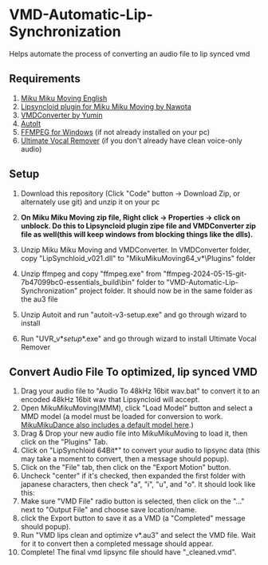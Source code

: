 # VMD-Automatic-Lip-Synchronization
Helps automate the process of converting an audio file to lip synced vmd

## Requirements

1. [Miku Miku Moving English](https://sites.google.com/site/mikumikumovingeng/) 
3. [Lipsyncloid plugin for Miku Miku Moving by Nawota](https://www.nicovideo.jp/watch/sm22506025)
3. [VMDConverter by Yumin](http://miku-challenge.seesaa.net/article/128759756.html)
4. [AutoIt](https://www.autoitscript.com/cgi-bin/getfile.pl?autoit3/autoit-v3-setup.zip)
5. [FFMPEG for Windows](https://www.gyan.dev/ffmpeg/builds/ffmpeg-git-essentials.7z) (if not already installed on your pc)
6. [Ultimate Vocal Remover](https://github.com/Anjok07/ultimatevocalremovergui/releases) (if you don't already have clean voice-only audio)

## Setup

1. Download this repository (Click "Code" button -> Download Zip, or alternately use git) and unzip it on your pc

2. <b>On Miku Miku Moving zip file, Right click -> Properties -> click on unblock. Do this to Lipsyncloid plugin zipe file and VMDConverter zip file as well(this will keep windows from blocking things like the dlls).</b>

3. Unzip Miku Miku Moving and VMDConverter. In VMDConverter folder, copy "LipSynchloid_v021.dll" to "MikuMikuMoving64_v*\Plugins\" folder

4. Unzip ffmpeg and copy "ffmpeg.exe" from "ffmpeg-2024-05-15-git-7b47099bc0-essentials_build\bin\" folder to "VMD-Automatic-Lip-Synchronization" project folder. It should now be in the same folder as the au3 file

5. Unzip Autoit and run "autoit-v3-setup.exe" and go through wizard to install

6. Run "UVR_v*_setup_*.exe" and go through wizard to install Ultimate Vocal Remover

## Convert Audio File To optimized, lip synced VMD

1. Drag your audio file to "Audio To 48kHz 16bit wav.bat" to convert it to an encoded 48kHz 16bit wav that Lipsyncloid will accept.
2. Open MikuMikuMoving(MMM), click "Load Model" button and select a MMD model (a model must be loaded for conversion to work. [MikuMikuDance also includes a default model here](https://drive.google.com/uc?id=1rzOO6DoECOsLxBRAGM5FjRz0bt7m9rub&export=download).)
3. Drag & Drop your new audio file into MikuMikuMoving to load it, then click on the "Plugins" Tab.
4. Click on "LipSynchloid 64Bit*" to convert your audio to lipsync data (this may take a moment to convert, then a message should popup).
5. Click on the "File" tab, then click on the "Export Motion" button.
6. Uncheck "center" if it's checked, then expanded the first folder with japanese characters, then check "a", "i", "u", and "o". It should look like this:
7. Make sure "VMD File" radio button is selected, then click on the "..." next to "Output File" and choose save location/name.
8. click the Export button to save it as a VMD (a "Completed" message should popup).
9. Run "VMD lips clean and optimize v*.au3" and select the VMD file. Wait for it to convert then a completed message should appear.
10. Complete! The final vmd lipsync file should have "_cleaned.vmd".
